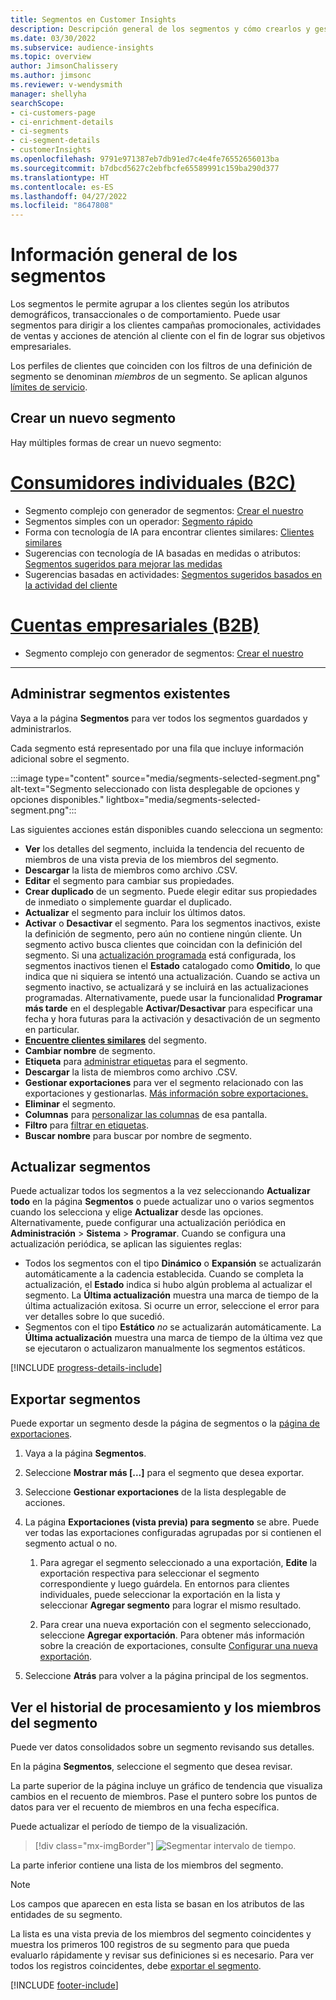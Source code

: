 ```yaml
---
title: Segmentos en Customer Insights
description: Descripción general de los segmentos y cómo crearlos y gestionarlos.
ms.date: 03/30/2022
ms.subservice: audience-insights
ms.topic: overview
author: JimsonChalissery
ms.author: jimsonc
ms.reviewer: v-wendysmith
manager: shellyha
searchScope:
- ci-customers-page
- ci-enrichment-details
- ci-segments
- ci-segment-details
- customerInsights
ms.openlocfilehash: 9791e971387eb7db91ed7c4e4fe76552656013ba
ms.sourcegitcommit: b7dbcd5627c2ebfbcfe65589991c159ba290d377
ms.translationtype: HT
ms.contentlocale: es-ES
ms.lasthandoff: 04/27/2022
ms.locfileid: "8647808"
---
```

# <a name="segments-overview"></a>Información general de los segmentos

Los segmentos le permite agrupar a los clientes según los atributos demográficos, transaccionales o de comportamiento. Puede usar segmentos para dirigir a los clientes campañas promocionales, actividades de ventas y acciones de atención al cliente con el fin de lograr sus objetivos empresariales.

Los perfiles de clientes que coinciden con los filtros de una definición de segmento se denominan *miembros* de un segmento. Se aplican algunos [límites de servicio](/dynamics365/customer-insights/service-limits).

## <a name="create-a-new-segment"></a>Crear un nuevo segmento

Hay múltiples formas de crear un nuevo segmento: 

# <a name="individual-consumers-b-to-c"></a>[Consumidores individuales (B2C)](#tab/b2c)

- Segmento complejo con generador de segmentos: [Crear el nuestro](segment-builder.md#create-a-new-segment) 
- Segmentos simples con un operador: [Segmento rápido](segment-builder.md#quick-segments) 
- Forma con tecnología de IA para encontrar clientes similares: [Clientes similares](find-similar-customer-segments.md) 
- Sugerencias con tecnología de IA basadas en medidas o atributos: [Segmentos sugeridos para mejorar las medidas](suggested-segments.md) 
- Sugerencias basadas en actividades: [Segmentos sugeridos basados en la actividad del cliente](suggested-segments-activity.md) 

# <a name="business-accounts-b-to-b"></a>[Cuentas empresariales (B2B)](#tab/b2b)

- Segmento complejo con generador de segmentos: [Crear el nuestro](segment-builder.md#create-a-new-segment)

---

## <a name="manage-existing-segments"></a>Administrar segmentos existentes

Vaya a la página **Segmentos** para ver todos los segmentos guardados y administrarlos.

Cada segmento está representado por una fila que incluye información adicional sobre el segmento.

:::image type="content" source="media/segments-selected-segment.png" alt-text="Segmento seleccionado con lista desplegable de opciones y opciones disponibles." lightbox="media/segments-selected-segment.png":::

Las siguientes acciones están disponibles cuando selecciona un segmento:

- **Ver** los detalles del segmento, incluida la tendencia del recuento de miembros de una vista previa de los miembros del segmento.
- **Descargar** la lista de miembros como archivo .CSV.
- **Editar** el segmento para cambiar sus propiedades.
- **Crear duplicado** de un segmento. Puede elegir editar sus propiedades de inmediato o simplemente guardar el duplicado.
- **Actualizar** el segmento para incluir los últimos datos.
- **Activar** o **Desactivar** el segmento. Para los segmentos inactivos, existe la definición de segmento, pero aún no contiene ningún cliente. Un segmento activo busca clientes que coincidan con la definición del segmento. Si una [actualización programada](system.md#schedule-tab) está configurada, los segmentos inactivos tienen el **Estado** catalogado como **Omitido**, lo que indica que ni siquiera se intentó una actualización. Cuando se activa un segmento inactivo, se actualizará y se incluirá en las actualizaciones programadas.
  Alternativamente, puede usar la funcionalidad **Programar más tarde** en el desplegable **Activar/Desactivar** para especificar una fecha y hora futuras para la activación y desactivación de un segmento en particular.
- **[Encuentre clientes similares](find-similar-customer-segments.md)** del segmento.
- **Cambiar nombre** de segmento.
- **Etiqueta** para [administrar etiquetas](work-with-tags-columns.md#manage-tags) para el segmento.
- **Descargar** la lista de miembros como archivo .CSV.
- **Gestionar exportaciones** para ver el segmento relacionado con las exportaciones y gestionarlas. [Más información sobre exportaciones.](export-destinations.md)
- **Eliminar** el segmento.
- **Columnas** para [personalizar las columnas](work-with-tags-columns.md#customize-columns) de esa pantalla.
- **Filtro** para [filtrar en etiquetas](work-with-tags-columns.md#filter-on-tags).
- **Buscar nombre** para buscar por nombre de segmento.

## <a name="refresh-segments"></a>Actualizar segmentos

Puede actualizar todos los segmentos a la vez seleccionando **Actualizar todo** en la página **Segmentos** o puede actualizar uno o varios segmentos cuando los selecciona y elige **Actualizar** desde las opciones. Alternativamente, puede configurar una actualización periódica en **Administración** > **Sistema** > **Programar**. Cuando se configura una actualización periódica, se aplican las siguientes reglas:
- Todos los segmentos con el tipo **Dinámico** o **Expansión** se actualizarán automáticamente a la cadencia establecida. Cuando se completa la actualización, el **Estado** indica si hubo algún problema al actualizar el segmento. La **Última actualización** muestra una marca de tiempo de la última actualización exitosa. Si ocurre un error, seleccione el error para ver detalles sobre lo que sucedió.
- Segmentos con el tipo **Estático** *no* se actualizarán automáticamente. La **Última actualización** muestra una marca de tiempo de la última vez que se ejecutaron o actualizaron manualmente los segmentos estáticos.

[!INCLUDE [progress-details-include](includes/progress-details-pane.md)]

## <a name="export-segments"></a>Exportar segmentos

Puede exportar un segmento desde la página de segmentos o la [página de exportaciones](export-destinations.md). 

1. Vaya a la página **Segmentos**.

1. Seleccione **Mostrar más [...]** para el segmento que desea exportar.

1. Seleccione **Gestionar exportaciones** de la lista desplegable de acciones.

1. La página **Exportaciones (vista previa) para segmento** se abre. Puede ver todas las exportaciones configuradas agrupadas por si contienen el segmento actual o no.

   1. Para agregar el segmento seleccionado a una exportación, **Edite** la exportación respectiva para seleccionar el segmento correspondiente y luego guárdela. En entornos para clientes individuales, puede seleccionar la exportación en la lista y seleccionar **Agregar segmento** para lograr el mismo resultado.

   1. Para crear una nueva exportación con el segmento seleccionado, seleccione **Agregar exportación**. Para obtener más información sobre la creación de exportaciones, consulte [Configurar una nueva exportación](export-destinations.md#set-up-a-new-export).

1. Seleccione **Atrás** para volver a la página principal de los segmentos.

## <a name="view-processing-history-and-segment-members"></a>Ver el historial de procesamiento y los miembros del segmento

Puede ver datos consolidados sobre un segmento revisando sus detalles.

En la página **Segmentos**, seleccione el segmento que desea revisar.

La parte superior de la página incluye un gráfico de tendencia que visualiza cambios en el recuento de miembros. Pase el puntero sobre los puntos de datos para ver el recuento de miembros en una fecha específica.

Puede actualizar el período de tiempo de la visualización.

> [!div class="mx-imgBorder"]
> ![Segmentar intervalo de tiempo.](media/segment-time-range.png "Segmentar intervalo de tiempo")

La parte inferior contiene una lista de los miembros del segmento.

> [!NOTE]
> Los campos que aparecen en esta lista se basan en los atributos de las entidades de su segmento.
>
>La lista es una vista previa de los miembros del segmento coincidentes y muestra los primeros 100 registros de su segmento para que pueda evaluarlo rápidamente y revisar sus definiciones si es necesario. Para ver todos los registros coincidentes, debe [exportar el segmento](export-destinations.md).


[!INCLUDE [footer-include](includes/footer-banner.md)]
